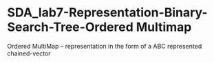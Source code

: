 # SDA_lab7-Representation-Binary-Search-Tree-Ordered Multimap
Ordered MultiMap  – representation in the form of a ABC represented chained-vector
